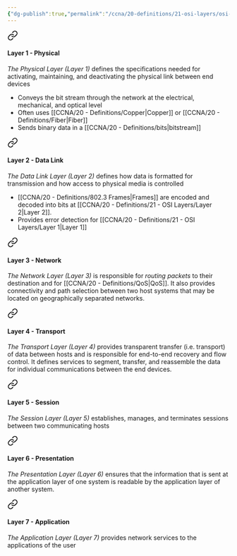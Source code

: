 ```yaml
---
{"dg-publish":true,"permalink":"/ccna/20-definitions/21-osi-layers/osi-model/"}
---
```




<div class="transclusion internal-embed is-loaded"><a class="markdown-embed-link" href="/ccna/20-definitions/21-osi-layers/layer-1/#layer-1-physical" aria-label="Open link"><svg xmlns="http://www.w3.org/2000/svg" width="24" height="24" viewBox="0 0 24 24" fill="none" stroke="currentColor" stroke-width="2" stroke-linecap="round" stroke-linejoin="round" class="svg-icon lucide-link"><path d="M10 13a5 5 0 0 0 7.54.54l3-3a5 5 0 0 0-7.07-7.07l-1.72 1.71"></path><path d="M14 11a5 5 0 0 0-7.54-.54l-3 3a5 5 0 0 0 7.07 7.07l1.71-1.71"></path></svg></a><div class="markdown-embed">



#### Layer 1 - Physical
*The Physical Layer (Layer 1)* defines the specifications needed for activating, maintaining, and deactivating the physical link between end devices
- Conveys the bit stream through the network at the electrical, mechanical, and optical level
- Often uses [[CCNA/20 - Definitions/Copper\|Copper]] or [[CCNA/20 - Definitions/Fiber\|Fiber]] 
- Sends binary data in a [[CCNA/20 - Definitions/bits\|bitstream]]



</div></div>


<div class="transclusion internal-embed is-loaded"><a class="markdown-embed-link" href="/ccna/20-definitions/21-osi-layers/layer-2/#layer-2-data-link" aria-label="Open link"><svg xmlns="http://www.w3.org/2000/svg" width="24" height="24" viewBox="0 0 24 24" fill="none" stroke="currentColor" stroke-width="2" stroke-linecap="round" stroke-linejoin="round" class="svg-icon lucide-link"><path d="M10 13a5 5 0 0 0 7.54.54l3-3a5 5 0 0 0-7.07-7.07l-1.72 1.71"></path><path d="M14 11a5 5 0 0 0-7.54-.54l-3 3a5 5 0 0 0 7.07 7.07l1.71-1.71"></path></svg></a><div class="markdown-embed">



#### Layer 2 - Data Link
*The Data Link Layer (Layer 2)* defines how data is formatted for transmission and how access to physical media is controlled
- [[CCNA/20 - Definitions/802.3 Frames\|Frames]] are encoded and decoded into bits at [[CCNA/20 - Definitions/21 - OSI Layers/Layer 2\|Layer 2]].
- Provides error detection for [[CCNA/20 - Definitions/21 - OSI Layers/Layer 1\|Layer 1]]


</div></div>


<div class="transclusion internal-embed is-loaded"><a class="markdown-embed-link" href="/ccna/20-definitions/21-osi-layers/layer-3/#layer-3-network" aria-label="Open link"><svg xmlns="http://www.w3.org/2000/svg" width="24" height="24" viewBox="0 0 24 24" fill="none" stroke="currentColor" stroke-width="2" stroke-linecap="round" stroke-linejoin="round" class="svg-icon lucide-link"><path d="M10 13a5 5 0 0 0 7.54.54l3-3a5 5 0 0 0-7.07-7.07l-1.72 1.71"></path><path d="M14 11a5 5 0 0 0-7.54-.54l-3 3a5 5 0 0 0 7.07 7.07l1.71-1.71"></path></svg></a><div class="markdown-embed">



#### Layer 3 - Network
*The Network Layer (Layer 3)* is responsible for *routing packets* to their destination and for [[CCNA/20 - Definitions/QoS\|QoS]]. It also provides connectivity and path selection between two host systems that may be located on geographically separated networks.




</div></div>


<div class="transclusion internal-embed is-loaded"><a class="markdown-embed-link" href="/ccna/20-definitions/21-osi-layers/layer-4/#layer-4-transport" aria-label="Open link"><svg xmlns="http://www.w3.org/2000/svg" width="24" height="24" viewBox="0 0 24 24" fill="none" stroke="currentColor" stroke-width="2" stroke-linecap="round" stroke-linejoin="round" class="svg-icon lucide-link"><path d="M10 13a5 5 0 0 0 7.54.54l3-3a5 5 0 0 0-7.07-7.07l-1.72 1.71"></path><path d="M14 11a5 5 0 0 0-7.54-.54l-3 3a5 5 0 0 0 7.07 7.07l1.71-1.71"></path></svg></a><div class="markdown-embed">



#### Layer 4 - Transport
*The Transport Layer (Layer 4)* provides transparent transfer (i.e. transport) of data between hosts and is responsible for end-to-end recovery and flow control. It defines services to segment, transfer, and reassemble the data for individual communications between the end devices.



</div></div>


<div class="transclusion internal-embed is-loaded"><a class="markdown-embed-link" href="/ccna/20-definitions/21-osi-layers/layer-5/#layer-5-session" aria-label="Open link"><svg xmlns="http://www.w3.org/2000/svg" width="24" height="24" viewBox="0 0 24 24" fill="none" stroke="currentColor" stroke-width="2" stroke-linecap="round" stroke-linejoin="round" class="svg-icon lucide-link"><path d="M10 13a5 5 0 0 0 7.54.54l3-3a5 5 0 0 0-7.07-7.07l-1.72 1.71"></path><path d="M14 11a5 5 0 0 0-7.54-.54l-3 3a5 5 0 0 0 7.07 7.07l1.71-1.71"></path></svg></a><div class="markdown-embed">



#### Layer 5 - Session
*The Session Layer (Layer 5)* establishes, manages, and terminates sessions between two communicating hosts



</div></div>


<div class="transclusion internal-embed is-loaded"><a class="markdown-embed-link" href="/ccna/20-definitions/21-osi-layers/layer-6/#layer-6-presentation" aria-label="Open link"><svg xmlns="http://www.w3.org/2000/svg" width="24" height="24" viewBox="0 0 24 24" fill="none" stroke="currentColor" stroke-width="2" stroke-linecap="round" stroke-linejoin="round" class="svg-icon lucide-link"><path d="M10 13a5 5 0 0 0 7.54.54l3-3a5 5 0 0 0-7.07-7.07l-1.72 1.71"></path><path d="M14 11a5 5 0 0 0-7.54-.54l-3 3a5 5 0 0 0 7.07 7.07l1.71-1.71"></path></svg></a><div class="markdown-embed">



#### Layer 6 - Presentation
*The Presentation Layer (Layer 6)* ensures that the information that is sent at the application layer of one system is readable by the application layer of another system.




</div></div>


<div class="transclusion internal-embed is-loaded"><a class="markdown-embed-link" href="/ccna/20-definitions/21-osi-layers/layer-7/#layer-7-application" aria-label="Open link"><svg xmlns="http://www.w3.org/2000/svg" width="24" height="24" viewBox="0 0 24 24" fill="none" stroke="currentColor" stroke-width="2" stroke-linecap="round" stroke-linejoin="round" class="svg-icon lucide-link"><path d="M10 13a5 5 0 0 0 7.54.54l3-3a5 5 0 0 0-7.07-7.07l-1.72 1.71"></path><path d="M14 11a5 5 0 0 0-7.54-.54l-3 3a5 5 0 0 0 7.07 7.07l1.71-1.71"></path></svg></a><div class="markdown-embed">



#### Layer 7 - Application
*The Application Layer (Layer 7)* provides network services to the applications of the user




</div></div>

